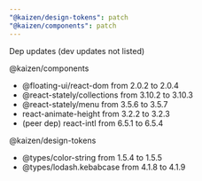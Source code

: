```yaml
---
"@kaizen/design-tokens": patch
"@kaizen/components": patch
---
```


Dep updates (dev updates not listed)

@kaizen/components
- @floating-ui/react-dom from 2.0.2 to 2.0.4
- @react-stately/collections from 3.10.2 to 3.10.3
- @react-stately/menu from 3.5.6 to 3.5.7
- react-animate-height from 3.2.2 to 3.2.3
- (peer dep) react-intl from 6.5.1 to 6.5.4

@kaizen/design-tokens
- @types/color-string from 1.5.4 to 1.5.5
- @types/lodash.kebabcase from 4.1.8 to 4.1.9